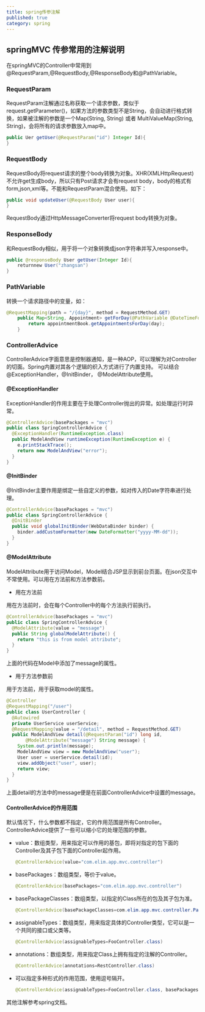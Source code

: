```yaml
---
title: spring传参注解
published: true
category: spring
---
```


## springMVC 传参常用的注解说明

在springMVC的Controller中常用到@RequestParam,@RequestBody,@ResponseBody和@PathVariable。

### RequestParam
RequestParam注解通过名称获取一个请求参数，类似于request.getParameter\(\)，如果方法的参数类型不是String，会自动进行格式转换，如果被注解的参数是一个Map(String, String) 或者 MultiValueMap(String, String)，会将所有的请求参数放入map中。
```java 
public Uer getUser(@RequestParam("id") Integer Id){
}
```
### RequestBody
RequestBody将request请求的整个body转换为对象。XHR(XMLHttpRequest)不允许get生成body，所以只有Post请求才会有request body，body的格式有form,json,xml等。不能和RequestParam混合使用。如下：
```java
public void updateUser(@RequestBody User user){
}
```

RequestBody通过HttpMessageConverter将request body转换为对象。

### ResponseBody
和RequestBody相似，用于将一个对象转换成json字符串并写入response中。
```java	 
public @responseBody User getUser(Integer Id){
	returnnew User("zhangsan")
}
```
### PathVariable
转换一个请求路径中的变量，如：
```java
@RequestMapping(path = "/{day}", method = RequestMethod.GET)
    public Map<String, Appointment> getForDay(@PathVariable @DateTimeFormat(iso=ISO.DATE) Date day, Model model) {
        return appointmentBook.getAppointmentsForDay(day);
    }
```

### ControllerAdvice
ControllerAdvice字面意思是控制器通知，是一种AOP，可以理解为对Controller的切面。Spring内置对其各个逻辑的织入方式进行了内置支持。
可以结合@ExceptionHandler，@InitBinder， @ModelAttribute使用。
#### @ExceptionHandler
ExceptionHandler的作用主要在于处理Controller抛出的异常。如处理运行时异常。
```java
@ControllerAdvice(basePackages = "mvc")
public class SpringControllerAdvice {
  @ExceptionHandler(RuntimeException.class)
  public ModelAndView runtimeException(RuntimeException e) {
    e.printStackTrace();
    return new ModelAndView("error");
  }
}
```
#### @InitBinder
@InitBinder主要作用是绑定一些自定义的参数，如对传入的Date字符串进行处理。
```java
@ControllerAdvice(basePackages = "mvc")
public class SpringControllerAdvice {
  @InitBinder
  public void globalInitBinder(WebDataBinder binder) {
    binder.addCustomFormatter(new DateFormatter("yyyy-MM-dd"));
  }
}
```

#### @ModelAttribute
ModelAttribute用于访问Model，Model结合JSP显示到前台页面。在json交互中不常使用。可以用在方法前和方法参数前。
* 用在方法前

用在方法前时，会在每个Controller中的每个方法执行前执行。
```java
@ControllerAdvice(basePackages = "mvc")
public class SpringControllerAdvice {
  @ModelAttribute(value = "message")
  public String globalModelAttribute() {
    return "this is from model attribute";
  }
}
```
上面的代码在Model中添加了message的属性。
* 用于方法参数前

用于方法前，用于获取model的属性。
```java
@Controller
@RequestMapping("/user")
public class UserController {
  @Autowired
  private UserService userService;
  @RequestMapping(value = "/detail", method = RequestMethod.GET)
  public ModelAndView detail(@RequestParam("id") long id, 
       @ModelAttribute("message") String message) {
    System.out.println(message);
    ModelAndView view = new ModelAndView("user");
    User user = userService.detail(id);
    view.addObject("user", user);
    return view;
  }
}
```
上面detail的方法中的message便是在前面ControllerAdvice中设置的message。

#### ControllerAdvice的作用范围
默认情况下，什么参数都不指定，它的作用范围是所有Controller。ControllerAdvice提供了一些可以缩小它的处理范围的参数。
* value：数组类型，用来指定可以作用的基包，即将对指定的包下面的Controller及其子包下面的Controller起作用。
    ```java
    @ControllerAdvice(value="com.elim.app.mvc.controller")
    ```
* basePackages：数组类型，等价于value。
    ```java
    @ControllerAdvice(basePackages="com.elim.app.mvc.controller")
    ```
* basePackageClasses：数组类型，以指定的Class所在的包及其子包为准。
    ```java
    @ControllerAdvice(basePackageClasses=com.elim.app.mvc.controller.Package.class)
    ```
* assignableTypes：数组类型，用来指定具体的Controller类型，它可以是一个共同的接口或父类等。
    ```java
    @ControllerAdvice(assignableTypes=FooController.class)
    ```
* annotations：数组类型，用来指定Class上拥有指定的注解的Controller。
    ```java
    @ControllerAdvice(annotations=RestController.class)
    ```
* 可以指定多种形式的作用范围，使用逗号隔开。
    ```java
    @ControllerAdvice(assignableTypes=FooController.class, basePackages="com.elim.app.mvc.controller")
    ```

其他注解参考spring文档。




